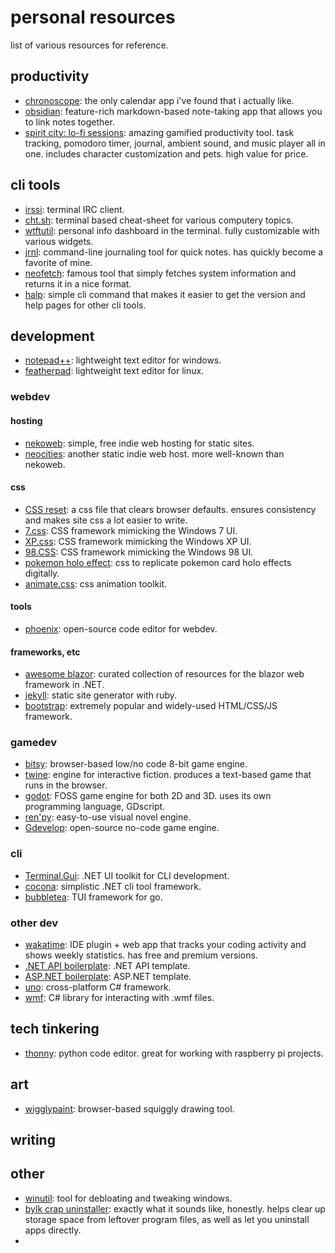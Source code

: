 # personal resources
list of various resources for reference.

## productivity
- [chronoscope](https://itch.io/queue/c/3772348/game-enginestools?game_id=2218626): the only calendar app i've found that i actually like.
- [obsidian](obsidian.md): feature-rich markdown-based note-taking app that allows you to link notes together.
- [spirit city: lo-fi sessions](https://store.steampowered.com/app/2113850/Spirit_City_Lofi_Sessions/): amazing gamified productivity tool. task tracking, pomodoro timer, journal, ambient sound, and music player all in one. includes character customization and pets. high value for price.

## cli tools
- [irssi](https://github.com/irssi/irssi): terminal IRC client.
- [cht.sh](https://github.com/chubin/cheat.sh): terminal based cheat-sheet for various computery topics.
- [wtftutil](https://github.com/wtfutil/wtf): personal info dashboard in the terminal. fully customizable with various widgets.
- [jrnl](https://github.com/jrnl-org/jrnl): command-line journaling tool for quick notes. has quickly become a favorite of mine.
- [neofetch](https://github.com/dylanaraps/neofetch): famous tool that simply fetches system information and returns it in a nice format.
- [halp](https://github.com/orhun/halp): simple cli command that makes it easier to get the version and help pages for other cli tools.

## development
- [notepad++](https://notepad-plus-plus.org/): lightweight text editor for windows.
- [featherpad](https://github.com/tsujan/FeatherPad): lightweight text editor for linux.

### webdev


#### hosting
- [nekoweb](https://nekoweb.org/): simple, free indie web hosting for static sites.
- [neocities](https://neocities.org/): another static indie web host. more well-known than nekoweb.

#### css
- [CSS reset](https://meyerweb.com/eric/tools/css/reset/): a css file that clears browser defaults. ensures consistency and makes site css a lot easier to write.
- [7.css](https://github.com/khang-nd/7.css): CSS framework mimicking the Windows 7 UI.
- [XP.css](https://github.com/botoxparty/XP.css): CSS framework mimicking the Windows XP UI.
- [98.CSS](https://github.com/jdan/98.css): CSS framework mimicking the Windows 98 UI.
- [pokemon holo effect](https://github.com/simeydotme/pokemon-cards-css): css to replicate pokemon card holo effects digitally.
- [animate.css](https://github.com/animate-css/animate.css): css animation toolkit.

#### tools
- [phoenix](https://github.com/phcode-dev/phoenix): open-source code editor for webdev.

#### frameworks, etc
- [awesome blazor](https://github.com/AdrienTorris/awesome-blazor): curated collection of resources for the blazor web framework in .NET.
- [jekyll](https://github.com/jekyll/jekyll): static site generator with ruby.
- [bootstrap](https://github.com/twbs/bootstrap): extremely popular and widely-used HTML/CSS/JS framework.

### gamedev
- [bitsy](https://www.bitsy.org/): browser-based low/no code 8-bit game engine.
- [twine](https://twinery.org/): engine for interactive fiction. produces a text-based game that runs in the browser.
- [godot](https://godotengine.org/): FOSS game engine for both 2D and 3D. uses its own programming language, GDscript.
- [ren'py](https://www.renpy.org/): easy-to-use visual novel engine.
- [Gdevelop](https://github.com/4ian/GDevelop): open-source no-code game engine.

### cli
- [Terminal.Gui](https://github.com/gui-cs/Terminal.Gui): .NET UI toolkit for CLI development.
- [cocona](https://github.com/mayuki/Cocona): simplistic .NET cli tool framework.
- [bubbletea](https://github.com/charmbracelet/bubbletea): TUI framework for go.

### other dev
- [wakatime](https://wakatime.com/): IDE plugin + web app that tracks your coding activity and shows weekly statistics. has free and premium versions.
- [.NET API boilerplate](https://github.com/yanpitangui/dotnet-api-boilerplate): .NET API template.
- [ASP.NET boilerplate](https://github.com/aspnetboilerplate/aspnetboilerplate): ASP.NET template.
- [uno](https://github.com/unoplatform/uno): cross-platform C# framework.
- [wmf](https://github.com/papnkukn/wmf): C# library for interacting with .wmf files.


## tech tinkering
- [thonny](https://thonny.org/): python code editor. great for working with raspberry pi projects.


## art
- [wigglypaint](https://internet-janitor.itch.io/wigglypaint): browser-based squiggly drawing tool. 


## writing


## other
- [winutil](https://github.com/ChrisTitusTech/winutil): tool for debloating and tweaking windows.
- [bylk crap uninstaller](https://github.com/Klocman/Bulk-Crap-Uninstaller): exactly what it sounds like, honestly. helps clear up storage space from leftover program files, as well as let you uninstall apps directly.
- 

